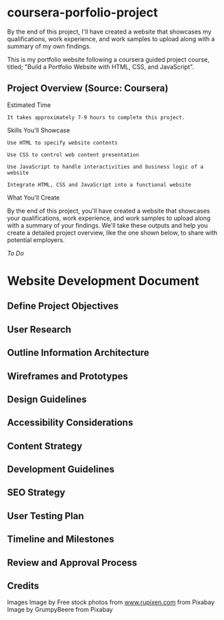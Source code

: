 # coursera-porfolio-project
By the end of this project, I'll have created a website that showcases my qualifications, work experience, and work samples to upload along with a summary of my own findings.

This is my portfolio website following a coursera guided project course, titled; "Build a Portfolio Website with HTML, CSS, and JavaScript".

## Project Overview (Source: Coursera)


Estimated Time

    It takes approximately 7-9 hours to complete this project.

Skills You'll Showcase

    Use HTML to specify website contents

    Use CSS to control web content presentation

    Use JavaScript to handle interactivities and business logic of a website

    Integrate HTML, CSS and JavaScript into a functional website

What You'll Create

By the end of this project, you'll have created a website that showcases your qualifications, work experience, and work samples to upload along with a summary of your findings. We'll take these outputs and help you create a detailed project overview, like the one shown below, to share with potential employers.



*To Do*
# Website Development Document

## Define Project Objectives
## User Research
## Outline Information Architecture
## Wireframes and Prototypes
## Design Guidelines
   
## Accessibility Considerations
## Content Strategy
## Development Guidelines
## SEO Strategy
## User Testing Plan
## Timeline and Milestones
## Review and Approval Process

## Credits
Images 
Image by Free stock photos from www.rupixen.com from Pixabay
Image by GrumpyBeere from Pixabay